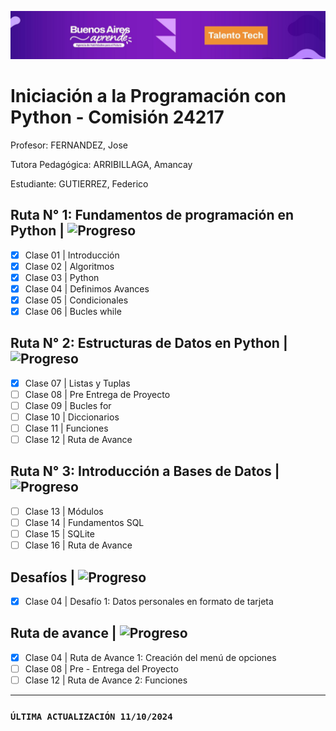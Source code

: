 ![Talento Tech](./Images/Portada.png)
# Iniciación a la Programación con Python - Comisión 24217
Profesor: FERNANDEZ, Jose

Tutora Pedagógica: ARRIBILLAGA, Amancay 

Estudiante: GUTIERREZ, Federico

## Ruta N° 1: Fundamentos de programación en Python | ![Progreso](https://img.shields.io/badge/Progreso-100%25-brightgreen.svg)

- [x] Clase 01 | Introducción
- [x] Clase 02 | Algoritmos
- [x] Clase 03 | Python
- [x] Clase 04 | Definimos Avances 
- [x] Clase 05 | Condicionales
- [x] Clase 06 | Bucles while

## Ruta N° 2: Estructuras de Datos en Python | ![Progreso](https://img.shields.io/badge/Progreso-17%25-brightgreen.svg)

- [x] Clase 07 | Listas y Tuplas
- [ ] Clase 08 | Pre Entrega de Proyecto
- [ ] Clase 09 | Bucles for
- [ ] Clase 10 | Diccionarios
- [ ] Clase 11 | Funciones
- [ ] Clase 12 | Ruta de Avance

## Ruta N° 3: Introducción a Bases de Datos | ![Progreso](https://img.shields.io/badge/Progreso-0%25-brightgreen.svg)

- [ ] Clase 13 | Módulos
- [ ] Clase 14 | Fundamentos SQL
- [ ] Clase 15 | SQLite
- [ ] Clase 16 | Ruta de Avance

## Desafíos | ![Progreso](https://img.shields.io/badge/Progreso-100%25-brightgreen.svg)

- [x] Clase 04 | Desafío 1: Datos personales en formato de tarjeta

## Ruta de avance | ![Progreso](https://img.shields.io/badge/Progreso-33.33%25-brightgreen.svg)

- [x] Clase 04 | Ruta de Avance 1: Creación del menú de opciones
- [ ] Clase 08 | Pre - Entrega del Proyecto
- [ ] Clase 12 | Ruta de Avance 2: Funciones

______________________________________________________________________________________________________
### `ÚLTIMA ACTUALIZACIÓN 11/10/2024`